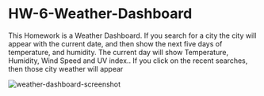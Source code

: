 # HW-6-Weather-Dashboard
This Homework is a Weather Dashboard. If you search for a city the city will appear with the current date, and then show the next five days of temperature, and humidity. The current day will show Temperature, Humidity, Wind Speed and UV index.. If you click on the recent searches, then those city weather will appear

![weather-dashboard-screenshot](https://user-images.githubusercontent.com/70153419/97096517-b88c0e00-163b-11eb-9ef0-70be7cb9b048.PNG)

